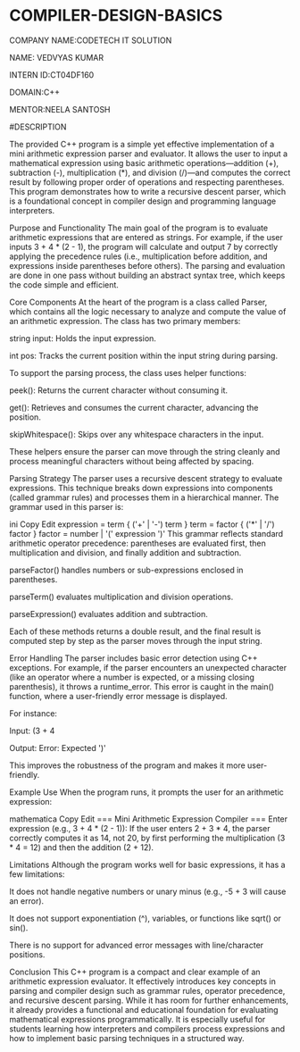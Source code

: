 # COMPILER-DESIGN-BASICS

COMPANY NAME:CODETECH IT SOLUTION

NAME: VEDVYAS KUMAR

INTERN ID:CT04DF160

DOMAIN:C++

MENTOR:NEELA SANTOSH

#DESCRIPTION

The provided C++ program is a simple yet effective implementation of a mini arithmetic expression parser and evaluator. It allows the user to input a mathematical expression using basic arithmetic operations—addition (+), subtraction (-), multiplication (*), and division (/)—and computes the correct result by following proper order of operations and respecting parentheses. This program demonstrates how to write a recursive descent parser, which is a foundational concept in compiler design and programming language interpreters.

Purpose and Functionality
The main goal of the program is to evaluate arithmetic expressions that are entered as strings. For example, if the user inputs 3 + 4 * (2 - 1), the program will calculate and output 7 by correctly applying the precedence rules (i.e., multiplication before addition, and expressions inside parentheses before others). The parsing and evaluation are done in one pass without building an abstract syntax tree, which keeps the code simple and efficient.

Core Components
At the heart of the program is a class called Parser, which contains all the logic necessary to analyze and compute the value of an arithmetic expression. The class has two primary members:

string input: Holds the input expression.

int pos: Tracks the current position within the input string during parsing.

To support the parsing process, the class uses helper functions:

peek(): Returns the current character without consuming it.

get(): Retrieves and consumes the current character, advancing the position.

skipWhitespace(): Skips over any whitespace characters in the input.

These helpers ensure the parser can move through the string cleanly and process meaningful characters without being affected by spacing.

Parsing Strategy
The parser uses a recursive descent strategy to evaluate expressions. This technique breaks down expressions into components (called grammar rules) and processes them in a hierarchical manner. The grammar used in this parser is:

ini
Copy
Edit
expression = term { ('+' | '-') term }
term       = factor { ('*' | '/') factor }
factor     = number | '(' expression ')'
This grammar reflects standard arithmetic operator precedence: parentheses are evaluated first, then multiplication and division, and finally addition and subtraction.

parseFactor() handles numbers or sub-expressions enclosed in parentheses.

parseTerm() evaluates multiplication and division operations.

parseExpression() evaluates addition and subtraction.

Each of these methods returns a double result, and the final result is computed step by step as the parser moves through the input string.

Error Handling
The parser includes basic error detection using C++ exceptions. For example, if the parser encounters an unexpected character (like an operator where a number is expected, or a missing closing parenthesis), it throws a runtime_error. This error is caught in the main() function, where a user-friendly error message is displayed.

For instance:

Input: (3 + 4

Output: Error: Expected ')'

This improves the robustness of the program and makes it more user-friendly.

Example Use
When the program runs, it prompts the user for an arithmetic expression:

mathematica
Copy
Edit
=== Mini Arithmetic Expression Compiler ===
Enter expression (e.g., 3 + 4 * (2 - 1)):
If the user enters 2 + 3 * 4, the parser correctly computes it as 14, not 20, by first performing the multiplication (3 * 4 = 12) and then the addition (2 + 12).

Limitations
Although the program works well for basic expressions, it has a few limitations:

It does not handle negative numbers or unary minus (e.g., -5 + 3 will cause an error).

It does not support exponentiation (^), variables, or functions like sqrt() or sin().

There is no support for advanced error messages with line/character positions.

Conclusion
This C++ program is a compact and clear example of an arithmetic expression evaluator. It effectively introduces key concepts in parsing and compiler design such as grammar rules, operator precedence, and recursive descent parsing. While it has room for further enhancements, it already provides a functional and educational foundation for evaluating mathematical expressions programmatically. It is especially useful for students learning how interpreters and compilers process expressions and how to implement basic parsing techniques in a structured way.







